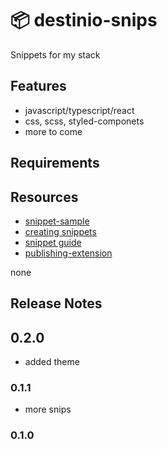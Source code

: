 # 📦 destinio-snips

Snippets for my stack

## Features

- javascript/typescript/react
- css, scss, styled-componets
- more to come

## Requirements

## Resources

- [snippet-sample](https://github.com/microsoft/vscode-extension-samples/tree/main/snippet-sample)
- [creating snippets](https://code.visualstudio.com/docs/editor/userdefinedsnippets#_creating-your-own-snippets)
- [snippet guide](https://code.visualstudio.com/api/language-extensions/snippet-guide)
- [publishing-extension](https://code.visualstudio.com/api/working-with-extensions/publishing-extension)

none

## Release Notes

## 0.2.0

- added theme

### 0.1.1

- more snips

### 0.1.0
